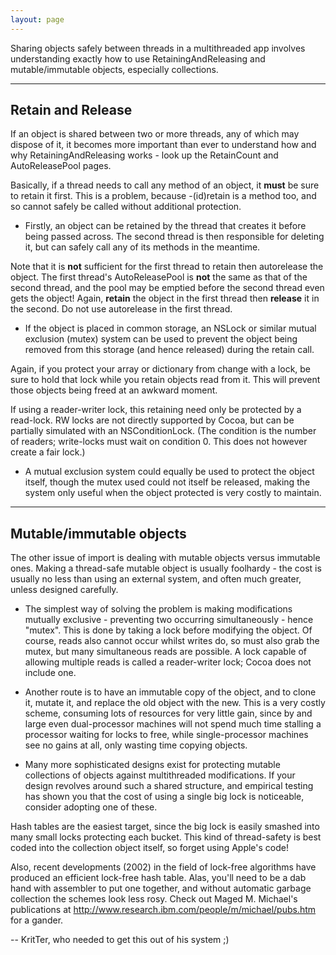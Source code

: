 ```yaml
---
layout: page
---
```




Sharing objects safely between threads in a multithreaded app involves understanding exactly how to use RetainingAndReleasing and mutable/immutable objects, especially collections.

----
**Retain and Release**
----

If an object is shared between two or more threads, any of which may dispose of it, it becomes more important than ever to understand how and why RetainingAndReleasing works - look up the RetainCount and AutoReleasePool pages.

Basically, if a thread needs to call any method of an object, it **must** be sure to retain it first. This is a problem, because     -(id)retain is a method too, and so cannot safely be called without additional protection.


* Firstly, an object can be retained by the thread that creates it before being passed across. The second thread is then responsible for deleting it, but can safely call any of its methods in the meantime.

Note that it is **not** sufficient for the first thread to retain then autorelease the object. The first thread's AutoReleasePool is **not** the same as that of the second thread, and the pool may be emptied before the second thread even gets the object! Again, **retain** the object in the first thread then **release** it in the second. Do not use autorelease in the first thread.

* If the object is placed in common storage, an NSLock or similar mutual exclusion (mutex) system can be used to prevent the object being removed from this storage (and hence released) during the retain call. 

Again, if you protect your array or dictionary from change with a lock, be sure to hold that lock while you retain objects read from it. This will prevent those objects being freed at an awkward moment.

If using a reader-writer lock, this retaining need only be protected by a read-lock. RW locks are not directly supported by Cocoa, but can be partially simulated with an NSConditionLock. (The condition is the number of readers; write-locks must wait on condition 0. This does not however create a fair lock.)

* A mutual exclusion system could equally be used to protect the object itself, though the mutex used could not itself be released, making the system only useful when the object protected is very costly to maintain.



----
**Mutable/immutable objects**
----

The other issue of import is dealing with mutable objects versus immutable ones. Making a thread-safe mutable object is usually foolhardy - the cost is usually no less than using an external system, and often much greater, unless designed carefully.


* The simplest way of solving the problem is making modifications mutually exclusive - preventing two occurring simultaneously - hence "mutex". This is done by taking a lock before modifying the object. Of course, reads also cannot occur whilst writes do, so must also grab the mutex, but many simultaneous reads are possible. A lock capable of allowing multiple reads is called a reader-writer lock; Cocoa does not include one.

* Another route is to have an immutable copy of the object, and to clone it, mutate it, and replace the old object with the new. This is a very costly scheme, consuming lots of resources for very little gain, since by and large even dual-processor machines will not spend much time stalling a processor waiting for locks to free, while single-processor machines see no gains at all, only wasting time copying objects.

* Many more sophisticated designs exist for protecting mutable collections of objects against multithreaded modifications. If your design revolves around such a shared structure, and empirical testing has shown you that the cost of using a single big lock is noticeable, consider adopting one of these.

Hash tables are the easiest target, since the big lock is easily smashed into many small locks protecting each bucket. This kind of thread-safety is best coded into the collection object itself, so forget using Apple's code!

Also, recent developments (2002) in the field of lock-free algorithms have produced an efficient lock-free hash table. Alas, you'll need to be a dab hand with assembler to put one together, and without automatic garbage collection the schemes look less rosy. Check out Maged M. Michael's publications at http://www.research.ibm.com/people/m/michael/pubs.htm for a gander.


-- KritTer, who needed to get this out of his system ;)
